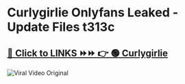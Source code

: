 
 # Curlygirlie Onlyfans Leaked - Update Files t313c

## <h2><a href="https://clipsfans.com/Curlygirlie&ref=git">🔗 Click to LINKS ⏩⏩ 👉 🟢 Curlygirlie </a></h2>

<a href="https://clipsfans.com/Curlygirlie&ref=git" rel="nofollow" data-target="animated-image.originalLink"><img src="https://i.ibb.co.com/xMMVF88/686577567.gif" alt="Viral Video Original" style="max-width: 100%; display: inline-block;" data-target="animated-image.originalImage"></a>

